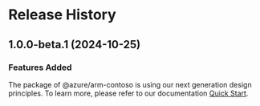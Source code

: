 # Release History
    
## 1.0.0-beta.1 (2024-10-25)

### Features Added

The package of @azure/arm-contoso is using our next generation design principles. To learn more, please refer to our documentation [Quick Start](https://aka.ms/azsdk/js/mgmt/quickstart).
